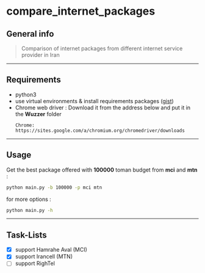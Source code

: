 # compare_internet_packages

## General info
> Comparison of internet packages from different internet service provider in Iran

---

## Requirements
- python3
- use virtual environments & install requirements packages ([gist](https://gist.github.com/mheidari98/8ae29b88bd98f8f59828b0ec112811e7)) 
- Chrome web driver : Download it from the address below and put it in the **Wuzzer** folder
  ```
  Chrome:    https://sites.google.com/a/chromium.org/chromedriver/downloads
  ```

 ---

## Usage
  Get the best package offered with **100000** toman budget from **mci** and **mtn** :
  ```bash
  python main.py -b 100000 -p mci mtn
  ```
  for more options :
  ```bash
  python main.py -h
  ```

---
## Task-Lists
- [x] support Hamrahe Aval (MCI)
- [x] support Irancell (MTN)
- [ ] support RighTel 
